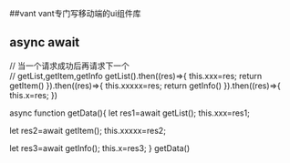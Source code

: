 ##vant
vant专门写移动端的ui组件库

## async await

// 当一个请求成功后再请求下一个  
// getList,getItem,getInfo
getList().then((res)=>{
  this.xxx=res;
  return getItem()
}).then((res)=>{
  this.xxxxx=res;
  return getInfo()
}).then((res)=>{
  this.x=res;
})

async function getData(){
  let res1=await getList();
      this.xxx=res1;

  let res2=await getItem();
  this.xxxxx=res2;
  
  let res3=await getInfo();
  this.x=res3;
}
getData()
